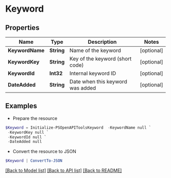 # Keyword
## Properties

Name | Type | Description | Notes
------------ | ------------- | ------------- | -------------
**KeywordName** | **String** | Name of the keyword | [optional] 
**KeywordKey** | **String** | Key of the keyword (short code) | [optional] 
**KeywordId** | **Int32** | Internal keyword ID | [optional] 
**DateAdded** | **String** | Date when this keyword was added | [optional] 

## Examples

- Prepare the resource
```powershell
$Keyword = Initialize-PSOpenAPIToolsKeyword  -KeywordName null `
 -KeywordKey null `
 -KeywordId null `
 -DateAdded null
```

- Convert the resource to JSON
```powershell
$Keyword | ConvertTo-JSON
```

[[Back to Model list]](../README.md#documentation-for-models) [[Back to API list]](../README.md#documentation-for-api-endpoints) [[Back to README]](../README.md)

